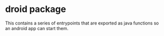 # droid package

This contains a series of entrypoints that are exported as java functions so an android app can start them.
